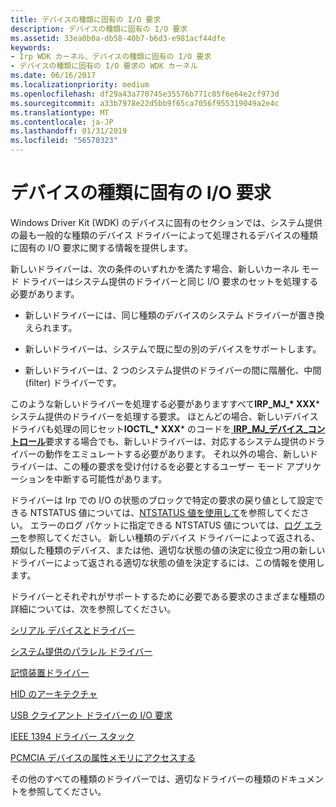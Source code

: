 ```yaml
---
title: デバイスの種類に固有の I/O 要求
description: デバイスの種類に固有の I/O 要求
ms.assetid: 33ea0b0a-db58-40b7-b6d3-e981acf44dfe
keywords:
- Irp WDK カーネル、デバイスの種類に固有の I/O 要求
- デバイスの種類に固有の I/O 要求の WDK カーネル
ms.date: 06/16/2017
ms.localizationpriority: medium
ms.openlocfilehash: df29a43a770745e35576b771c05f6e64e2cf973d
ms.sourcegitcommit: a33b7978e22d5bb9f65ca7056f955319049a2e4c
ms.translationtype: MT
ms.contentlocale: ja-JP
ms.lasthandoff: 01/31/2019
ms.locfileid: "56570323"
---
```

# <a name="device-type-specific-io-requests"></a>デバイスの種類に固有の I/O 要求





Windows Driver Kit (WDK) のデバイスに固有のセクションでは、システム提供の最も一般的な種類のデバイス ドライバーによって処理されるデバイスの種類に固有の I/O 要求に関する情報を提供します。

新しいドライバーは、次の条件のいずれかを満たす場合、新しいカーネル モード ドライバーはシステム提供のドライバーと同じ I/O 要求のセットを処理する必要があります。

-   新しいドライバーには、同じ種類のデバイスのシステム ドライバーが置き換えられます。

-   新しいドライバーは、システムで既に型の別のデバイスをサポートします。

-   新しいドライバーは、2 つのシステム提供のドライバーの間に階層化、中間 (filter) ドライバーです。

このような新しいドライバーを処理する必要がありますすべて**IRP\_MJ\_* XXX*** システム提供のドライバーを処理する要求。 ほとんどの場合、新しいデバイス ドライバも処理の同じセット**IOCTL\_* XXX*** のコードを[ **IRP\_MJ\_デバイス\_コントロール**](https://msdn.microsoft.com/library/windows/hardware/ff550744)要求する場合でも、新しいドライバーは、対応するシステム提供のドライバーの動作をエミュレートする必要があります。 それ以外の場合、新しいドライバーは、この種の要求を受け付けるを必要とするユーザー モード アプリケーションを中断する可能性があります。

ドライバーは Irp での I/O の状態のブロックで特定の要求の戻り値として設定できる NTSTATUS 値については、[NTSTATUS 値を使用して](using-ntstatus-values.md)を参照してください。 エラーのログ パケットに指定できる NTSTATUS 値については、[ログ エラー](logging-errors.md)を参照してください。 新しい種類のデバイス ドライバーによって返される、類似した種類のデバイス、または他、適切な状態の値の決定に役立つ用の新しいドライバーによって返される適切な状態の値を決定するには、この情報を使用します。

ドライバーとそれぞれがサポートするために必要である要求のさまざまな種類の詳細については、次を参照してください。

[シリアル デバイスとドライバー](https://msdn.microsoft.com/library/windows/hardware/ff547451)

[システム提供のパラレル ドライバー](https://msdn.microsoft.com/library/windows/hardware/ff544814)

[記憶装置ドライバー](https://msdn.microsoft.com/library/windows/hardware/ff566976)

[HID のアーキテクチャ](https://msdn.microsoft.com/library/windows/hardware/jj126193)

[USB クライアント ドライバーの I/O 要求](https://msdn.microsoft.com/library/windows/hardware/ff540134#km-ioctl)

[IEEE 1394 ドライバー スタック](https://msdn.microsoft.com/library/windows/hardware/ff538867)

[PCMCIA デバイスの属性メモリにアクセスする](https://msdn.microsoft.com/library/windows/hardware/ff536892)

その他のすべての種類のドライバーでは、適切なドライバーの種類のドキュメントを参照してください。

 

 




